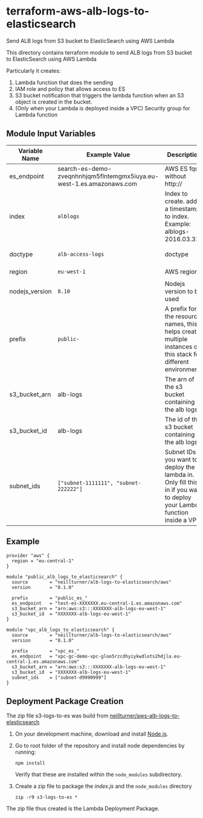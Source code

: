 # terraform-aws-alb-logs-to-elasticsearch
Send ALB logs from S3 bucket to ElasticSearch using AWS Lambda

This directory contains terraform module to send ALB logs from S3 bucket to ElasticSearch using AWS Lambda

Particularly it creates:

1. Lambda function that does the sending
2. IAM role and policy that allows access to ES
3. S3 bucket notification that triggers the lambda function when an S3 object is created in the bucket.
4. (Only when your Lambda is deployed inside a VPC) Security group for Lambda function

## Module Input Variables


| Variable Name | Example Value | Description | Default Value | Required |
| --- | --- | --- | --- |  --- |
| es_endpoint | search-es-demo-zveqnhnhjqm5flntemgmx5iuya.eu-west-1.es.amazonaws.com  | AWS ES fqdn without http:// | `None` | True |
| index |  `alblogs` | Index to create. adds a timestamp to index. Example: alblogs-2016.03.31` | `alblogs` | False |
| doctype  | `alb-access-logs` | doctype | `alb-access-logs` |  False |
| region | `eu-west-1` | AWS region | `eu-west-1` |  False |
| nodejs_version | `8.10` | Nodejs version to be used | `8.10` |  False |
| prefix | `public-` | A prefix for the resource names, this helps create multiple instances of this stack for different environments | | False |
| s3_bucket_arn | alb-logs | The arn of the s3 bucket containing the alb logs | `None` | True |
| s3_bucket_id | alb-logs | The id of the s3 bucket containing the alb logs | `None` | True |
| subnet_ids | `["subnet-1111111", "subnet-222222"]` | Subnet IDs you want to deploy the lambda in. Only fill this in if you want to deploy your Lambda function inside a VPC. | | False |

## Example

```
provider "aws" {
  region = "eu-central-1"
}

module "public_alb_logs_to_elasticsearch" {
  source        = "neillturner/alb-logs-to-elasticsearch/aws"
  version       = "0.1.0"

  prefix        = "public_es_"
  es_endpoint   = "test-es-XXXXXXX.eu-central-1.es.amazonaws.com"
  s3_bucket_arn = "arn:aws:s3:::XXXXXXX-alb-logs-eu-west-1"
  s3_bucket_id  = "XXXXXXX-alb-logs-eu-west-1"
}

module "vpc_alb_logs_to_elasticsearch" {
  source        = "neillturner/alb-logs-to-elasticsearch/aws"
  version       = "0.1.0"

  prefix        = "vpc_es_"
  es_endpoint   = "vpc-gc-demo-vpc-gloo5rzcdhyiykwdlots2hdjla.eu-central-1.es.amazonaws.com"
  s3_bucket_arn = "arn:aws:s3:::XXXXXXX-alb-logs-eu-west-1"
  s3_bucket_id  = "XXXXXXX-alb-logs-eu-west-1"
  subnet_ids    = ["subnet-d9990999"]
}
```

## Deployment Package Creation

The zip file s3-logs-to-es was build from [neillturner/aws-alb-logs-to-elasticsearch](https://github.com/neillturner/aws-alb-logs-to-elasticsearch)

1. On your development machine, download and install [Node.js](https://nodejs.org/en/).
2. Go to root folder of the repository and install node dependencies by running:

   ```
   npm install
   ```

   Verify that these are installed within the `node_modules` subdirectory.
3. Create a zip file to package the *index.js* and the `node_modules` directory

   ```
   zip -r9 s3-logs-to-es *
   ```

The zip file thus created is the Lambda Deployment Package.

